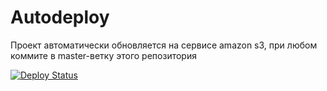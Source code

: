 # Autodeploy

Проект автоматически обновляется на сервисе amazon s3, при любом коммите в master-ветку этого репозитория

[![Deploy Status](https://github.com/nikosid/legends6262comua/workflows/CD/badge.svg)](https://github.com/nikosid/legends6262comua/actions)
